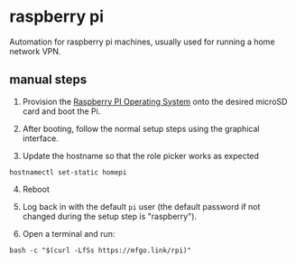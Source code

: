 # raspberry pi

Automation for raspberry pi machines, usually used for running a home
network VPN.

## manual steps

1. Provision the
   [Raspberry PI Operating System](https://www.raspberrypi.com/software/)
   onto the desired microSD card and boot the Pi.

2. After booting, follow the normal setup steps using the graphical
   interface.

3. Update the hostname so that the role picker works as expected

```shell
hostnamectl set-static homepi
```

4. Reboot

5. Log back in with the default `pi` user (the default password if not
   changed during the setup step is "raspberry").

6. Open a terminal and run:

```shell
bash -c "$(curl -LfSs https://mfgo.link/rpi)"
```
